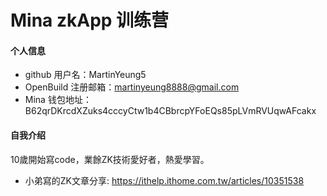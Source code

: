 # Mina zkApp 训练营


#### 个人信息

- github 用户名：MartinYeung5
- OpenBuild 注册邮箱：martinyeung8888@gmail.com
- Mina 钱包地址：B62qrDKrcdXZuks4cccyCtw1b4CBbrcpYFoEQs85pLVmRVUqwAFcakx

#### 自我介绍
10歲開始寫code，業餘ZK技術愛好者，熱愛學習。
* 小弟寫的ZK文章分享: https://ithelp.ithome.com.tw/articles/10351538